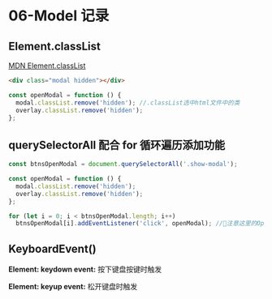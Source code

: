 # 06-Model 记录

## Element.classList

[MDN Element.classList](https://developer.mozilla.org/en-US/docs/Web/API/Element/classList)

```html
<div class="modal hidden"></div>
```

```javascript
const openModal = function () {
  modal.classList.remove('hidden'); //.classList选中html文件中的类
  overlay.classList.remove('hidden');
};
```

## querySelectorAll 配合 for 循环遍历添加功能

```javascript
const btnsOpenModal = document.querySelectorAll('.show-modal');

const openModal = function () {
  modal.classList.remove('hidden');
  overlay.classList.remove('hidden');
};

for (let i = 0; i < btnsOpenModal.length; i++)
  btnsOpenModal[i].addEventListener('click', openModal); //🔴注意这里的OpenModal后面没有加()，否则会立即执行
```

## KeyboardEvent()

**Element: keydown event:**
按下键盘按键时触发

**Element: keyup event:**
松开键盘时触发
